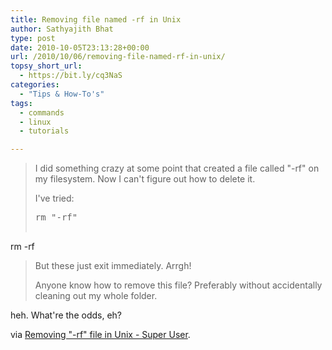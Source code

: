 ```yaml
---
title: Removing file named -rf in Unix
author: Sathyajith Bhat
type: post
date: 2010-10-05T23:13:28+00:00
url: /2010/10/06/removing-file-named-rf-in-unix/
topsy_short_url:
  - https://bit.ly/cq3NaS
categories:
  - "Tips & How-To's"
tags:
  - commands
  - linux
  - tutorials

---
```

> I did something crazy at some point that created a file called "-rf" on my filesystem. Now I can't figure out how to delete it.
> 
> I've tried:
> 
> <pre>rm "-rf"
rm \-rf</pre>
> 
> But these just exit immediately. Arrgh!
> 
> Anyone know how to remove this file? Preferably without accidentally cleaning out my whole folder.

heh. What're the odds, eh?

via [Removing "-rf" file in Unix - Super User][1].

 [1]: https://superuser.com/q/196236/4377
